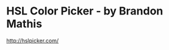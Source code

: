 <!--
id: 3597355853
link: http://kevinisom.info/post/3597355853/hsl-color-picker-by-brandon-mathis
slug: hsl-color-picker-by-brandon-mathis
date: Thu Mar 03 2011 00:29:00 GMT+1300 (NZDT)
raw: {"blog_name":"kevinisom","id":3597355853,"post_url":"http://kevinisom.info/post/3597355853/hsl-color-picker-by-brandon-mathis","slug":"hsl-color-picker-by-brandon-mathis","type":"link","date":"2011-03-02 11:29:00 GMT","timestamp":1299065340,"state":"published","format":"html","reblog_key":"RCGW7RL1","tags":[],"short_url":"http://tmblr.co/Zw68Yy3MQqjD","highlighted":[],"feed_item":"http://hslpicker.com/","from_feed_id":"650234","note_count":0,"title":"HSL Color Picker - by Brandon Mathis","url":"http://hslpicker.com/","description":""}
publish: 2011-03-03
tags: 
title: HSL Color Picker - by Brandon Mathis
-->


HSL Color Picker - by Brandon Mathis
====================================

<http://hslpicker.com/>

